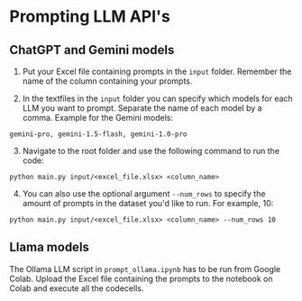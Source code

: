 # Prompting LLM API's

## ChatGPT and Gemini models

1. Put your Excel file containing prompts in the `input` folder. Remember the name of the column containing your prompts.

2. In the textfiles in the `input` folder you can specify which models for each LLM you want to prompt. Separate the name of each model by a comma. Example for the Gemini models:

```
gemini-pro, gemini-1.5-flash, gemini-1.0-pro
```

3. Navigate to the root folder and use the following command to run the code:

```
python main.py input/<excel_file.xlsx> <column_name>
```

4. You can also use the optional argument `--num_rows` to specify the amount of prompts in the dataset you'd like to run. For example, 10:

```
python main.py input/<excel_file.xlsx> <column_name> --num_rows 10
```

## Llama models

The Ollama LLM script in `prompt_ollama.ipynb` has to be run from Google Colab. Upload the Excel file containing the prompts to the notebook on Colab and execute all the codecells.